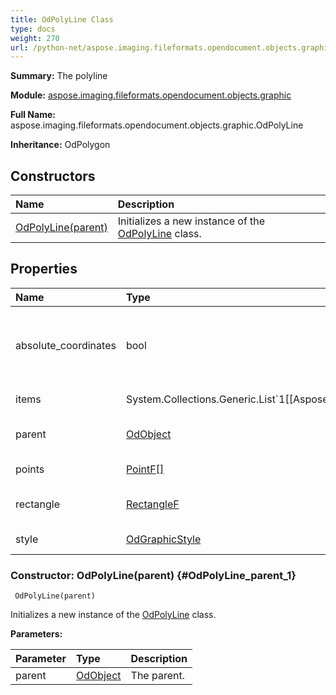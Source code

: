 ```yaml
---
title: OdPolyLine Class
type: docs
weight: 270
url: /python-net/aspose.imaging.fileformats.opendocument.objects.graphic/odpolyline/
---
```


**Summary:** The polyline

**Module:** [aspose.imaging.fileformats.opendocument.objects.graphic](/imaging/python-net/aspose.imaging.fileformats.opendocument.objects.graphic/)

**Full Name:** aspose.imaging.fileformats.opendocument.objects.graphic.OdPolyLine

**Inheritance:** OdPolygon

## **Constructors**
| **Name** | **Description** |
| :- | :- |
| [OdPolyLine(parent)](#OdPolyLine_parent_1) | Initializes a new instance of the [OdPolyLine](/imaging/python-net/aspose.imaging.fileformats.opendocument.objects.graphic/odpolyline/) class. |
## **Properties**
| **Name** | **Type** | **Access** | **Description** |
| :- | :- | :- | :- |
| absolute_coordinates | bool | r/w | Gets or sets a value indicating whether [absolute coordinates]. |
| items | System.Collections.Generic.List`1[[Aspose.Imaging.FileFormats.OpenDocument.OdObject]] | r | Gets the items. |
| parent | [OdObject](/imaging/python-net/aspose.imaging.fileformats.opendocument/odobject/) | r | Gets the parent object. |
| points | [PointF[]](/imaging/python-net/aspose.imaging/pointf/) | r/w | Gets or sets the points. |
| rectangle | [RectangleF](/imaging/python-net/aspose.imaging/rectanglef/) | r/w | Gets or sets the rectangle. |
| style | [OdGraphicStyle](/imaging/python-net/aspose.imaging.fileformats.opendocument.objects/odgraphicstyle/) | r/w | Gets or sets the style. |


### Constructor: OdPolyLine(parent) {#OdPolyLine_parent_1}


```
 OdPolyLine(parent) 
```

Initializes a new instance of the [OdPolyLine](/imaging/python-net/aspose.imaging.fileformats.opendocument.objects.graphic/odpolyline/) class.

**Parameters:**

| Parameter | Type | Description |
| :- | :- | :- |
| parent | [OdObject](/imaging/python-net/aspose.imaging.fileformats.opendocument/odobject/) | The parent. |

